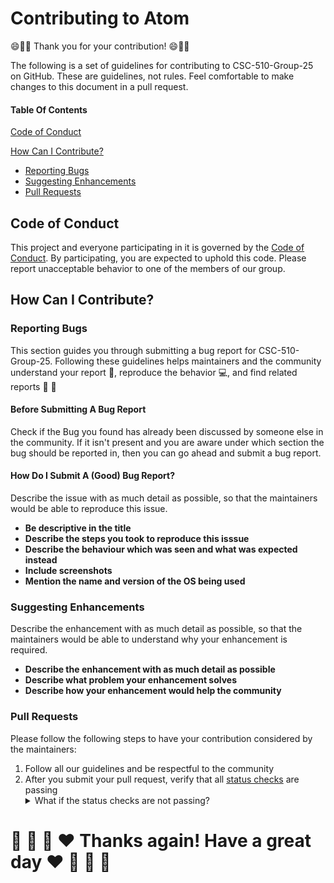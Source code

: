# Contributing to Atom

:smile::tada::vulcan_salute: Thank you for your contribution! :smile::tada::vulcan_salute:

The following is a set of guidelines for contributing to CSC-510-Group-25 on GitHub. These are guidelines, not rules. Feel comfortable to make changes to this document in a pull request.

#### Table Of Contents

[Code of Conduct](#code-of-conduct)

[How Can I Contribute?](#how-can-i-contribute)
  * [Reporting Bugs](#reporting-bugs)
  * [Suggesting Enhancements](#suggesting-enhancements)
  * [Pull Requests](#pull-requests)

## Code of Conduct

This project and everyone participating in it is governed by the [Code of Conduct](CODE_OF_CONDUCT.md). By participating, you are expected to uphold this code. Please report unacceptable behavior to one of the members of our group. 

## How Can I Contribute?

### Reporting Bugs

This section guides you through submitting a bug report for CSC-510-Group-25. Following these guidelines helps maintainers and the community understand your report :pencil:, reproduce the behavior :computer:, and find related reports :mag_right: 🥇


#### Before Submitting A Bug Report

Check if the Bug you found has already been discussed by someone else in the community. If it isn't present and you are aware under which section the bug should be reported in, then you can go ahead and submit a bug report. 

#### How Do I Submit A (Good) Bug Report?

Describe the issue with as much detail as possible, so that the maintainers would be able to reproduce this issue. 

* **Be descriptive in the title**
* **Describe the steps you took to reproduce this isssue**
* **Describe the behaviour which was seen and what was expected instead**
* **Include screenshots**
* **Mention the name and version of the OS being used** 

### Suggesting Enhancements

Describe the enhancement with as much detail as possible, so that the maintainers would be able to understand why your enhancement is required.

* **Describe the enhancement with as much detail as possible**
* **Describe what problem your enhancement solves**
* **Describe how your enhancement would help the community**

### Pull Requests

Please follow the following steps to have your contribution considered by the maintainers:

1. Follow all our guidelines and be respectful to the community
2. After you submit your pull request, verify that all [status checks](https://help.github.com/articles/about-status-checks/) are passing <details><summary>What if the status checks are not passing?</summary>If a status check is not passing, and you believe that this is unrelated to your change, please leave a comment on the pull request explaining why you believe the failure is unrelated. A maintainer will re-run the status check for you. If we conclude that the failure was a false positive, then we will open an issue </details>

# :call_me_hand: :vulcan_salute:	:partying_face:	:heart: Thanks again! Have a great day :heart: :partying_face:	:vulcan_salute: :call_me_hand: 
